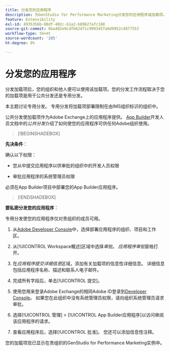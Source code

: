 ```yaml
---
title: 分发您的应用程序
description: 为GenStudio for Performance Marketing分发您的应用程序或加载项。
feature: Extensibility
exl-id: 4935356b-08df-402c-b1a2-b89627afc188
source-git-commit: 6ba402e9cdfb62d71c9993457a6d9952c4877553
workflow-type: tm+mt
source-wordcount: '285'
ht-degree: 0%

---
```


# 分发您的应用程序

分发加载项后，您的组织和他人便可以使用该加载项。您的分发工作流程取决于您的加载项是用于公共分发还是专用分发。

本主题讨论专用分发。 专用分发将加载项部署限制在由IMS组织标识的组织中。

公共分发使加载项作为Adobe Exchange上的应用程序提供。 [App Builder](https://developer.adobe.com/app-builder/docs/guides/distribution/public/)开发人员文档中的&#x200B;_公共分发_&#x200B;介绍了如何使您的应用程序可供任何Adobe组织使用。

>[!BEGINSHADEBOX]

**先决条件**：

确认以下权限：

* 您从中提交应用程序以供审批的组织中的开发人员权限

* 审批应用程序的系统管理员权限

必须在App Builder项目中部署您的App Builder应用程序。

>[!ENDSHADEBOX]

**要私密分发您的应用程序**：

专用分发使您的应用程序仅对贵组织的成员可用。

1. 从[Adobe Developer Console](https://developer.adobe.com/console/)中，选择部署应用程序的组织、项目和工作区。

1. 从[!UICONTROL Workspace概述]区域中选择&#x200B;_审批_。 _应用程序审批_&#x200B;窗格打开。

1. 在&#x200B;_应用程序提交详细信息_&#x200B;区域，添加有关加载项的信息性详细信息。 详细信息包括应用程序名称、描述和联系人电子邮件。

1. 完成所有字段后，单击[!UICONTROL 提交]。

1. 使用您用来登录Adobe Exchange的相同Adobe ID登录到[Developer Console](https://exchange.adobe.com/)。 如果您在此组织中没有系统管理员权限，请向组织系统管理员请求审批。

1. 选择[!UICONTROL 管理] > [!UICONTROL App Builder应用程序]以访问审阅该应用程序的请求。

1. 查看应用程序后，选择[!UICONTROL 批准]。 您还可以添加信息性注释。

您的加载项现已显示在贵组织的GenStudio for Performance Marketing实例中。
